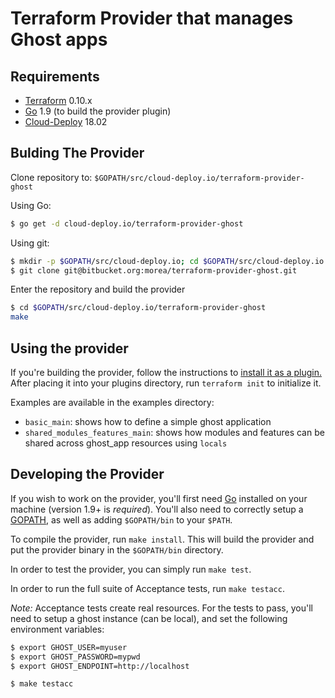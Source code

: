 Terraform Provider that manages Ghost apps
==========================================

Requirements
------------

-	[Terraform](https://www.terraform.io/downloads.html) 0.10.x
-	[Go](https://golang.org/doc/install) 1.9 (to build the provider plugin)
- [Cloud-Deploy](https://docs.cloud-deploy.io/) 18.02

Bulding The Provider
--------------------
Clone repository to: `$GOPATH/src/cloud-deploy.io/terraform-provider-ghost`

Using Go:
```sh
$ go get -d cloud-deploy.io/terraform-provider-ghost
```

Using git:
```sh
$ mkdir -p $GOPATH/src/cloud-deploy.io; cd $GOPATH/src/cloud-deploy.io
$ git clone git@bitbucket.org:morea/terraform-provider-ghost.git
```

Enter the repository and build the provider
```sh
$ cd $GOPATH/src/cloud-deploy.io/terraform-provider-ghost
make
```

Using the provider
----------------------
If you're building the provider, follow the instructions to [install it as a plugin.](https://www.terraform.io/docs/plugins/basics.html#installing-a-plugin) After placing it into your plugins directory,  run `terraform init` to initialize it.

Examples are available in the examples directory:

- `basic_main`: shows how to define a simple ghost application
- `shared_modules_features_main`: shows how modules and features can be shared across ghost\_app resources using `locals`

Developing the Provider
---------------------------

If you wish to work on the provider, you'll first need [Go](http://www.golang.org) installed on your machine (version 1.9+ is *required*). You'll also need to correctly setup a [GOPATH](http://golang.org/doc/code.html#GOPATH), as well as adding `$GOPATH/bin` to your `$PATH`.

To compile the provider, run `make install`. This will build the provider and put the provider binary in the `$GOPATH/bin` directory.

In order to test the provider, you can simply run `make test`.

In order to run the full suite of Acceptance tests, run `make testacc`.

*Note:* Acceptance tests create real resources. For the tests to pass, you'll need to setup a ghost instance (can be local), and set the following environment variables:

```sh
$ export GHOST_USER=myuser
$ export GHOST_PASSWORD=mypwd
$ export GHOST_ENDPOINT=http://localhost

$ make testacc
```
